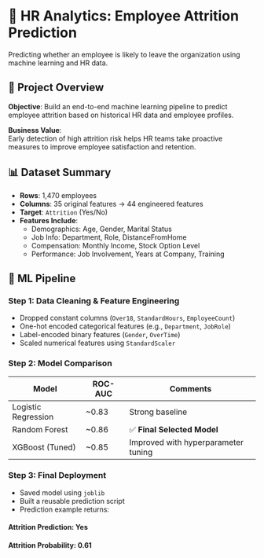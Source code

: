 # 🧠 HR Analytics: Employee Attrition Prediction

Predicting whether an employee is likely to leave the organization using machine learning and HR data.

## 📌 Project Overview

**Objective**: Build an end-to-end machine learning pipeline to predict employee attrition based on historical HR data and employee profiles.

**Business Value**:  
Early detection of high attrition risk helps HR teams take proactive measures to improve employee satisfaction and retention.

## 📊 Dataset Summary

- **Rows**: 1,470 employees  
- **Columns**: 35 original features → 44 engineered features  
- **Target**: `Attrition` (Yes/No)  
- **Features Include**:
  - Demographics: Age, Gender, Marital Status
  - Job Info: Department, Role, DistanceFromHome
  - Compensation: Monthly Income, Stock Option Level
  - Performance: Job Involvement, Years at Company, Training

## 🧪 ML Pipeline

### Step 1: Data Cleaning & Feature Engineering
- Dropped constant columns (`Over18`, `StandardHours`, `EmployeeCount`)
- One-hot encoded categorical features (e.g., `Department`, `JobRole`)
- Label-encoded binary features (`Gender`, `OverTime`)
- Scaled numerical features using `StandardScaler`

### Step 2: Model Comparison
| Model               | ROC-AUC | Comments                         |
|--------------------|---------|----------------------------------|
| Logistic Regression| ~0.83   | Strong baseline                  |
| Random Forest       | ~0.86   | ✅ **Final Selected Model**       |
| XGBoost (Tuned)     | ~0.85   | Improved with hyperparameter tuning|

### Step 3: Final Deployment
- Saved model using `joblib`
- Built a reusable prediction script
- Prediction example returns:

#### Attrition Prediction: Yes
#### Attrition Probability: 0.61


